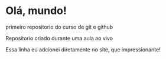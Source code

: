 # Olá, mundo!
 primeiro repositorio do curso de git e github

Repositorio criado durante uma aula ao vivo

Essa linha eu adcionei diretamente no site, que impressionante! 
